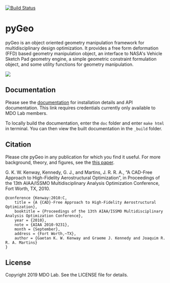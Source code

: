 [![Build Status](https://travis-ci.com/mdolab/pygeo.svg?branch=pyGeo)](https://travis-ci.com/mdolab/pygeo)

pyGeo
====================================================

pyGeo is an object oriented geometry manipulation framework for multidisciplinary design optimization.
It provides a free form deformation (FFD) based geometry manipulation object, an interface to NASA's Vehicle Sketch Pad geometry engine, a simple geometric constraint formulation object, and some utility functions for geometry manipulation.

![](images/DPW4_FFD-27745.gif)

Documentation
-------------

Please see the [documentation](http://mdolab.engin.umich.edu/docs/packages/pygeo/doc/index.html) for installation details and API documentation.
This link requires credentials currently only available to MDO Lab members.

To locally build the documentation, enter the `doc` folder and enter `make html` in terminal.
You can then view the built documentation in the `_build` folder.

Citation
--------

Please cite pyGeo in any publication for which you find it useful.
For more background, theory, and figures, see the [this paper](http://mdolab.engin.umich.edu/sites/default/files/mao2010_final.pdf).

G. K. W. Kenway, Kennedy, G. J., and Martins, J. R. R. A., “A CAD-Free Approach to High-Fidelity Aerostructural Optimization”, in Proceedings of the 13th AIAA/ISSMO Multidisciplinary Analysis Optimization Conference, Fort Worth, TX, 2010.

```
@conference {Kenway:2010:C,
	title = {A {CAD}-Free Approach to High-Fidelity Aerostructural Optimization},
	booktitle = {Proceedings of the 13th AIAA/ISSMO Multidisciplinary Analysis Optimization Conference},
	year = {2010},
	note = {AIAA 2010-9231},
	month = {September},
	address = {Fort Worth,~TX},
	author = {Gaetan K. W. Kenway and Graeme J. Kennedy and Joaquim R. R. A. Martins}
}
```

License
-------

Copyright 2019 MDO Lab. See the LICENSE file for details.
